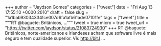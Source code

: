 
+++
author = "Jaydson Gomes"
categories = ["tweet"]
date = "Fri Aug 13 17:55:10 +0000 2010"
draft = false
slug = "1a1bab93034334fce007d6fa1afb61ade07101fe"
tags = ["tweet"]
title = """RT @baguete: Britânicos, ..."""
tweet = true
micro = true
tweet_url = "https://twitter.com/jaydson/status/21083724930"
+++
RT @baguete: Britânicos, norte-americanos e irlandeses acham que software livre é mais seguro e tem qualidade superior. Vê: http://bit.l ...
